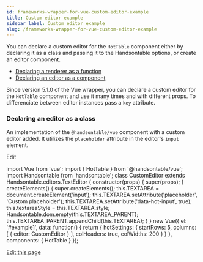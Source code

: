 ```yaml
---
id: frameworks-wrapper-for-vue-custom-editor-example
title: Custom editor example
sidebar_label: Custom editor example
slug: /frameworks-wrapper-for-vue-custom-editor-example
---
```


You can declare a custom editor for the `HotTable` component either by declaring it as a class and passing it to the Handsontable options, or create an editor component.

*   [Declaring a renderer as a function](#classEditor)
*   [Declaring an editor as a component](frameworks-wrapper-for-vue-hot-column.html#custom-editor)

Since version 5.1.0 of the Vue wrapper, you can declare a custom editor for the `HotTable` component and use it many times and with different props. To differenciate between editor instances pass a `key` attribute.

### Declaring an editor as a class

An implementation of the `@handsontable/vue` component with a custom editor added. It utilizes the `placeholder` attribute in the editor's `input` element.

<div id="example1" class="hot"> <hot-table :settings="hotSettings"></hot-table> </div>

Edit

import Vue from 'vue'; import { HotTable } from '@handsontable/vue'; import Handsontable from 'handsontable'; class CustomEditor extends Handsontable.editors.TextEditor { constructor(props) { super(props); } createElements() { super.createElements(); this.TEXTAREA = document.createElement('input'); this.TEXTAREA.setAttribute('placeholder', 'Custom placeholder'); this.TEXTAREA.setAttribute('data-hot-input', true); this.textareaStyle = this.TEXTAREA.style; Handsontable.dom.empty(this.TEXTAREA\_PARENT); this.TEXTAREA\_PARENT.appendChild(this.TEXTAREA); } } new Vue({ el: '#example1', data: function() { return { hotSettings: { startRows: 5, columns: \[ { editor: CustomEditor } \], colHeaders: true, colWidths: 200 } } }, components: { HotTable } });

[Edit this page](https://github.com/handsontable/docs/edit/8.2.0/tutorials/wrapper-for-vue-custom-editor-example.html)
